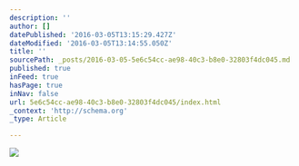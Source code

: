 ```yaml
---
description: ''
author: []
datePublished: '2016-03-05T13:15:29.427Z'
dateModified: '2016-03-05T13:14:55.050Z'
title: ''
sourcePath: _posts/2016-03-05-5e6c54cc-ae98-40c3-b8e0-32803f4dc045.md
published: true
inFeed: true
hasPage: true
inNav: false
url: 5e6c54cc-ae98-40c3-b8e0-32803f4dc045/index.html
_context: 'http://schema.org'
_type: Article

---
```

![](https://the-grid-user-content.s3-us-west-2.amazonaws.com/c9cc03d3-5e16-4f86-a00d-f88b8ff5c555.png)
